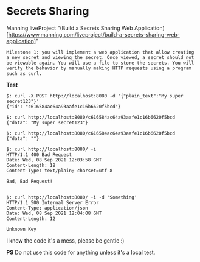 # Secrets Sharing
Manning liveProject "(Build a Secrets Sharing Web Application)[https://www.manning.com/liveproject/build-a-secrets-sharing-web-application]" 

    Milestone 1: you will implement a web application that allow creating a new secret and viewing the secret. Once viewed, a secret should not be viewable again. You will use a file to store the secrets. You will verify the behavior by manually making HTTP requests using a program such as curl.

**Test**
```
$: curl -X POST http://localhost:8080 -d '{"plain_text":"My super secret123"}'
{"id": "c616584ac64a93aafe1c16b6620f5bcd"}

$: curl http://localhost:8080/c616584ac64a93aafe1c16b6620f5bcd
{"data": "My super secret123"}

$: curl http://localhost:8080/c616584ac64a93aafe1c16b6620f5bcd
{"data": ""}

$: curl http://localhost:8080/ -i
HTTP/1.1 400 Bad Request
Date: Wed, 08 Sep 2021 12:03:58 GMT
Content-Length: 18
Content-Type: text/plain; charset=utf-8

Bad, Bad Request!


$: curl http://localhost:8080/ -i -d 'Something'
HTTP/1.1 500 Internal Server Error
Content-Type: application/json
Date: Wed, 08 Sep 2021 12:04:08 GMT
Content-Length: 12

Unknown Key
```


I know the code it's a mess, please be gentle :)


**PS**
Do not use this code for anything unless it's a local test.